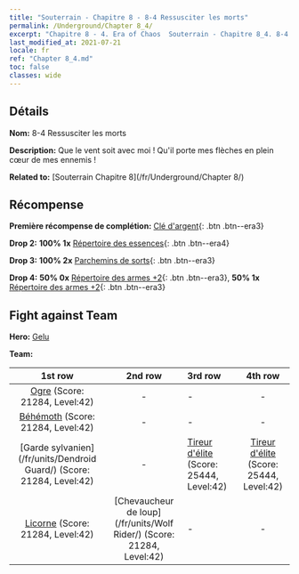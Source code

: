 ```yaml
---
title: "Souterrain - Chapitre 8 - 8-4 Ressusciter les morts"
permalink: /Underground/Chapter 8_4/
excerpt: "Chapitre 8 - 4. Era of Chaos  Souterrain - Chapitre 8_4. 8-4 Ressusciter les morts"
last_modified_at: 2021-07-21
locale: fr
ref: "Chapter 8_4.md"
toc: false
classes: wide
---
```


## Détails

 **Nom:** 8-4 Ressusciter les morts

 **Description:** Que le vent soit avec moi ! Qu'il porte mes flèches en plein cœur de mes ennemis !

 **Related to:** [Souterrain Chapitre 8](/fr/Underground/Chapter 8/)

## Récompense

 **Première récompense de complétion:** [Clé d'argent](/ItemsFR/con_693/){: .btn .btn--era3}

 **Drop 2:** **100% 1x** [Répertoire des essences](/ItemsFR/mat_39/){: .btn .btn--era4}

 **Drop 3:** **100% 2x** [Parchemins de sorts](/ItemsFR/con_694/){: .btn .btn--era3}

 **Drop 4:** **50% 0x** [Répertoire des armes +2](/ItemsFR/mat_32/){: .btn .btn--era3}, **50% 1x** [Répertoire des armes +2](/ItemsFR/mat_32/){: .btn .btn--era3}


## Fight against Team
 **Hero:** [Gelu](/fr/heroes/Gelu/)

 **Team:**


  | 1st row | 2nd row | 3rd row | 4th row |
  |:----:|:----:|:----|:----:|
  | [Ogre](/fr/units/Ogre/) (Score: 21284, Level:42)  | - | - | - |
  | [Béhémoth](/fr/units/Behemoth/) (Score: 21284, Level:42)  | - | - | - |
  | [Garde sylvanien](/fr/units/Dendroid Guard/) (Score: 21284, Level:42)  | - | [Tireur d'élite](/fr/units/Sharpshooter/) (Score: 25444, Level:42)  | [Tireur d'élite](/fr/units/Sharpshooter/) (Score: 25444, Level:42)  |
  | [Licorne](/fr/units/Unicorn/) (Score: 21284, Level:42)  | [Chevaucheur de loup](/fr/units/Wolf Rider/) (Score: 21284, Level:42)  | - | - |


